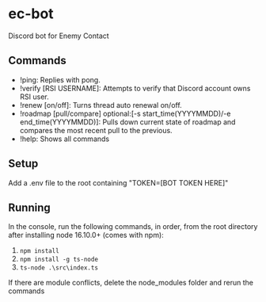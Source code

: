 # ec-bot
Discord bot for Enemy Contact

## Commands
- !ping: Replies with pong.
- !verify [RSI USERNAME]: Attempts to verify that Discord account owns RSI user.
- !renew [on/off]: Turns thread auto renewal on/off.
- !roadmap [pull/compare] optional:[-s start_time(YYYYMMDD)/-e end_time(YYYYMMDD)]: Pulls down current state of roadmap and compares the most recent pull to the previous.
- !help: Shows all commands

## Setup
Add a .env file to the root containing "TOKEN=[BOT TOKEN HERE]"

## Running
In the console, run the following commands, in order, from the root directory after installing node 16.10.0+ (comes with npm):
1. `npm install`
2. `npm install -g ts-node`
3. `ts-node .\src\index.ts`

If there are module conflicts, delete the node_modules folder and rerun the commands
